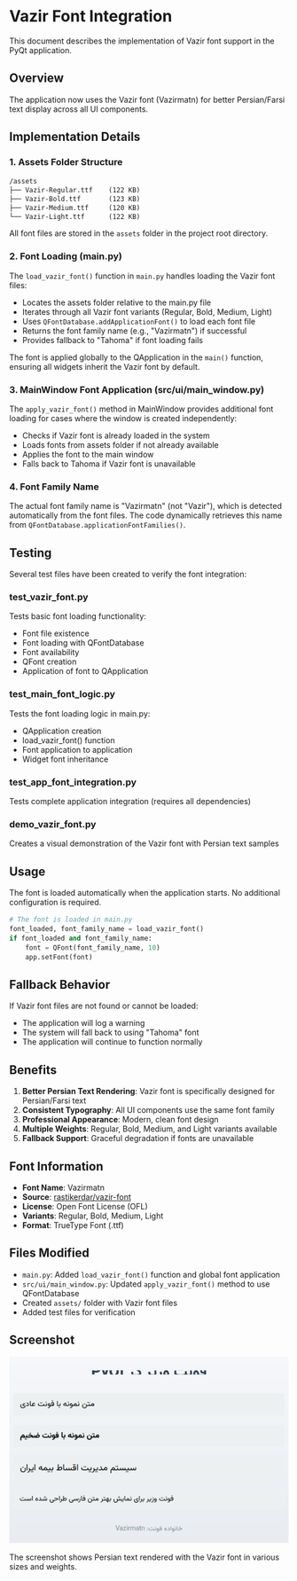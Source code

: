 # Vazir Font Integration

This document describes the implementation of Vazir font support in the PyQt application.

## Overview

The application now uses the Vazir font (Vazirmatn) for better Persian/Farsi text display across all UI components.

## Implementation Details

### 1. Assets Folder Structure

```
/assets
├── Vazir-Regular.ttf    (122 KB)
├── Vazir-Bold.ttf       (123 KB)
├── Vazir-Medium.ttf     (120 KB)
└── Vazir-Light.ttf      (122 KB)
```

All font files are stored in the `assets` folder in the project root directory.

### 2. Font Loading (main.py)

The `load_vazir_font()` function in `main.py` handles loading the Vazir font files:

- Locates the assets folder relative to the main.py file
- Iterates through all Vazir font variants (Regular, Bold, Medium, Light)
- Uses `QFontDatabase.addApplicationFont()` to load each font file
- Returns the font family name (e.g., "Vazirmatn") if successful
- Provides fallback to "Tahoma" if font loading fails

The font is applied globally to the QApplication in the `main()` function, ensuring all widgets inherit the Vazir font by default.

### 3. MainWindow Font Application (src/ui/main_window.py)

The `apply_vazir_font()` method in MainWindow provides additional font loading for cases where the window is created independently:

- Checks if Vazir font is already loaded in the system
- Loads fonts from assets folder if not already available
- Applies the font to the main window
- Falls back to Tahoma if Vazir font is unavailable

### 4. Font Family Name

The actual font family name is "Vazirmatn" (not "Vazir"), which is detected automatically from the font files. The code dynamically retrieves this name from `QFontDatabase.applicationFontFamilies()`.

## Testing

Several test files have been created to verify the font integration:

### test_vazir_font.py
Tests basic font loading functionality:
- Font file existence
- Font loading with QFontDatabase
- Font availability
- QFont creation
- Application of font to QApplication

### test_main_font_logic.py
Tests the font loading logic in main.py:
- QApplication creation
- load_vazir_font() function
- Font application to application
- Widget font inheritance

### test_app_font_integration.py
Tests complete application integration (requires all dependencies)

### demo_vazir_font.py
Creates a visual demonstration of the Vazir font with Persian text samples

## Usage

The font is loaded automatically when the application starts. No additional configuration is required.

```python
# The font is loaded in main.py
font_loaded, font_family_name = load_vazir_font()
if font_loaded and font_family_name:
    font = QFont(font_family_name, 10)
    app.setFont(font)
```

## Fallback Behavior

If Vazir font files are not found or cannot be loaded:
- The application will log a warning
- The system will fall back to using "Tahoma" font
- The application will continue to function normally

## Benefits

1. **Better Persian Text Rendering**: Vazir font is specifically designed for Persian/Farsi text
2. **Consistent Typography**: All UI components use the same font family
3. **Professional Appearance**: Modern, clean font design
4. **Multiple Weights**: Regular, Bold, Medium, and Light variants available
5. **Fallback Support**: Graceful degradation if fonts are unavailable

## Font Information

- **Font Name**: Vazirmatn
- **Source**: [rastikerdar/vazir-font](https://github.com/rastikerdar/vazir-font)
- **License**: Open Font License (OFL)
- **Variants**: Regular, Bold, Medium, Light
- **Format**: TrueType Font (.ttf)

## Files Modified

- `main.py`: Added `load_vazir_font()` function and global font application
- `src/ui/main_window.py`: Updated `apply_vazir_font()` method to use QFontDatabase
- Created `assets/` folder with Vazir font files
- Added test files for verification

## Screenshot

![Vazir Font Demo](vazir_font_demo.png)

The screenshot shows Persian text rendered with the Vazir font in various sizes and weights.
